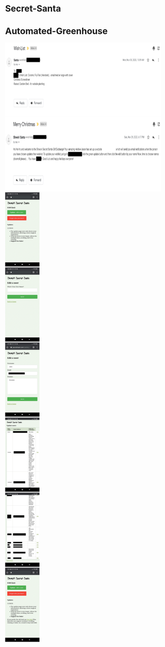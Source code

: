 # Secret-Santa

# Automated-Greenhouse

<img src="resources/Screenshot 2021-10-14 165430.png" alt="" height="240"/>
<br>
<img src="resources/Screenshot 2021-10-14 165548.png" alt="" height="240"/>
<br>
<img src="resources/Screenshot_2020-11-30-01-26-36-542_com.android.chrome.jpg" alt="" height="240"/>
<br>
<img src="resources/Screenshot_2020-11-30-01-26-41-927_com.android.chrome.jpg" alt="" height="240"/>
<br>
<img src="resources/Screenshot_2020-11-30-01-27-54-372_com.android.chrome.jpg" alt="" height="240"/>
<br>
<img src="resources/Screenshot_2020-11-30-01-46-53-587_com.android.chrome.jpg" alt="" height="240"/>
<br>
<img src="resources/Screenshot_2020-11-30-01-46-59-982_com.android.chrome.jpg" alt="" height="240"/>
<br>
<img src="resources/Screenshot_2020-11-30-01-51-17-430_com.android.chrome.jpg" alt="" height="240"/>

